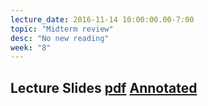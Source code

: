 ```yaml
---
lecture_date: 2016-11-14 10:00:00.00-7:00
topic: "Midterm review"
desc: "No new reading"
week: "8"
---
```


## Lecture Slides [pdf](https://drive.google.com/file/d/0B__7284Jee0fdXBHZEVrZmhFUkk/view?usp=sharing) [Annotated](https://drive.google.com/file/d/0B__7284Jee0fWUF5YnBqdTBSOFU/view?usp=sharing)



